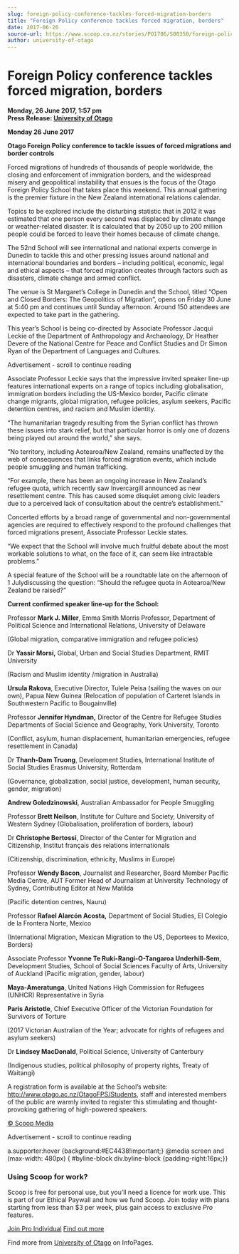 ```yaml
---
slug: foreign-policy-conference-tackles-forced-migration-borders
title: "Foreign Policy conference tackles forced migration, borders"
date: 2017-06-26
source-url: https://www.scoop.co.nz/stories/PO1706/S00350/foreign-policy-conference-tackles-forced-migration-borders.htm
author: university-of-otago
---
```

Foreign Policy conference tackles forced migration, borders
===========================================================

**Monday, 26 June 2017, 1:57 pm**  
**Press Release: [University of Otago](https://info.scoop.co.nz/University_of_Otago)**

**Monday 26 June 2017**

**Otago Foreign Policy conference to tackle issues of forced migrations and border controls**

Forced migrations of hundreds of thousands of people worldwide, the closing and enforcement of immigration borders, and the widespread misery and geopolitical instability that ensues is the focus of the Otago Foreign Policy School that takes place this weekend. This annual gathering is the premier fixture in the New Zealand international relations calendar.

Topics to be explored include the disturbing statistic that in 2012 it was estimated that one person every second was displaced by climate change or weather-related disaster. It is calculated that by 2050 up to 200 million people could be forced to leave their homes because of climate change.

The 52nd School will see international and national experts converge in Dunedin to tackle this and other pressing issues around national and international boundaries and borders – including political, economic, legal and ethical aspects – that forced migration creates through factors such as disasters, climate change and armed conflict.

The venue is St Margaret’s College in Dunedin and the School, titled “Open and Closed Borders: The Geopolitics of Migration”, opens on Friday 30 June at 5:40 pm and continues until Sunday afternoon. Around 150 attendees are expected to take part in the gathering.

This year’s School is being co-directed by Associate Professor Jacqui Leckie of the Department of Anthropology and Archaeology, Dr Heather Devere of the National Centre for Peace and Conflict Studies and Dr Simon Ryan of the Department of Languages and Cultures.

Advertisement - scroll to continue reading





Associate Professor Leckie says that the impressive invited speaker line-up features international experts on a range of topics including globalisation, immigration borders including the US-Mexico border, Pacific climate change migrants, global migration, refugee policies, asylum seekers, Pacific detention centres, and racism and Muslim identity.

“The humanitarian tragedy resulting from the Syrian conflict has thrown these issues into stark relief, but that particular horror is only one of dozens being played out around the world,” she says.

“No territory, including Aotearoa/New Zealand, remains unaffected by the web of consequences that links forced migration events, which include people smuggling and human trafficking.

“For example, there has been an ongoing increase in New Zealand’s refugee quota, which recently saw Invercargill announced as new resettlement centre. This has caused some disquiet among civic leaders due to a perceived lack of consultation about the centre’s establishment.”

Concerted efforts by a broad range of governmental and non-governmental agencies are required to effectively respond to the profound challenges that forced migrations present, Associate Professor Leckie states.

“We expect that the School will involve much fruitful debate about the most workable solutions to what, on the face of it, can seem like intractable problems.”

A special feature of the School will be a roundtable late on the afternoon of 1 Julydiscussing the question: “Should the refugee quota in Aotearoa/New Zealand be raised?”

**Current confirmed speaker line-up for the School:**

Professor **Mark J. Miller**, Emma Smith Morris Professor, Department of Political Science and International Relations, University of Delaware

(Global migration, comparative immigration and refugee policies)

Dr **Yassir Morsi,** Global, Urban and Social Studies Department, RMIT University

(Racism and Muslim identity /migration in Australia)

**Ursula Rakova**, Executive Director, Tulele Peisa (sailing the waves on our own), Papua New Guinea (Relocation of population of Carteret Islands in Southwestern Pacific to Bougainville)

Professor **Jennifer Hyndman,** Director of the Centre for Refugee Studies Departments of Social Science and Geography, York University, Toronto

(Conflict, asylum, human displacement, humanitarian emergencies, refugee resettlement in Canada)

Dr **Thanh-Dam Truong**, Development Studies, International Institute of Social Studies Erasmus University, Rotterdam

(Governance, globalization, social justice, development, human security, gender, migration)

**Andrew Goledzinowski**, Australian Ambassador for People Smuggling

Professor **Brett Neilson**, Institute for Culture and Society, University of Western Sydney (Globalisation, proliferation of borders, labour)

Dr **Christophe Bertossi**, Director of the Center for Migration and Citizenship, Institut français des relations internationals

(Citizenship, discrimination, ethnicity, Muslims in Europe)

Professor **Wendy Bacon**, Journalist and Researcher, Board Member Pacific Media Centre, AUT Former Head of Journalism at University Technology of Sydney, Contributing Editor at New Matilda

(Pacific detention centres, Nauru)

Professor **Rafael Alarcón Acosta,** Department of Social Studies, El Colegio de la Frontera Norte, Mexico

(International Migration, Mexican Migration to the US, Deportees to Mexico, Borders)

Associate Professor **Yvonne Te Ruki-Rangi-O-Tangaroa Underhill-Sem**, Development Studies, School of Social Sciences Faculty of Arts, University of Auckland (Pacific migration, gender, labour)

**Maya-Ameratunga**, United Nations High Commission for Refugees (UNHCR) Representative in Syria

**Paris Aristotle**, Chief Executive Officer of the Victorian Foundation for Survivors of Torture

(2017 Victorian Australian of the Year; advocate for rights of refugees and asylum seekers)

Dr **Lindsey MacDonald**, Political Science, University of Canterbury

(Indigenous studies, political philosophy of property rights, Treaty of Waitangi)

A registration form is available at the School’s website: http://www.otago.ac.nz/OtagoFPS/Students, staff and interested members of the public are warmly invited to register this stimulating and thought-provoking gathering of high-powered speakers.

  

[© Scoop Media](http://www.scoop.co.nz/about/terms.html)  

Advertisement - scroll to continue reading



a.supporter:hover {background:#EC4438!important;} @media screen and (max-width: 480px) { #byline-block div.byline-block {padding-right:16px;}}

### Using Scoop for work?

Scoop is free for personal use, but you’ll need a licence for work use. This is part of our Ethical Paywall and how we fund Scoop. Join today with plans starting from less than $3 per week, plus gain access to exclusive _Pro_ features.  
  
[Join Pro Individual](https://pro.scoop.co.nz/Individual/?from=ProIn24) [Find out more](https://pro.scoop.co.nz/using-scoop-for-work/?from=ProIn24)

Find more from [University of Otago](https://info.scoop.co.nz/University_of_Otago) on InfoPages.